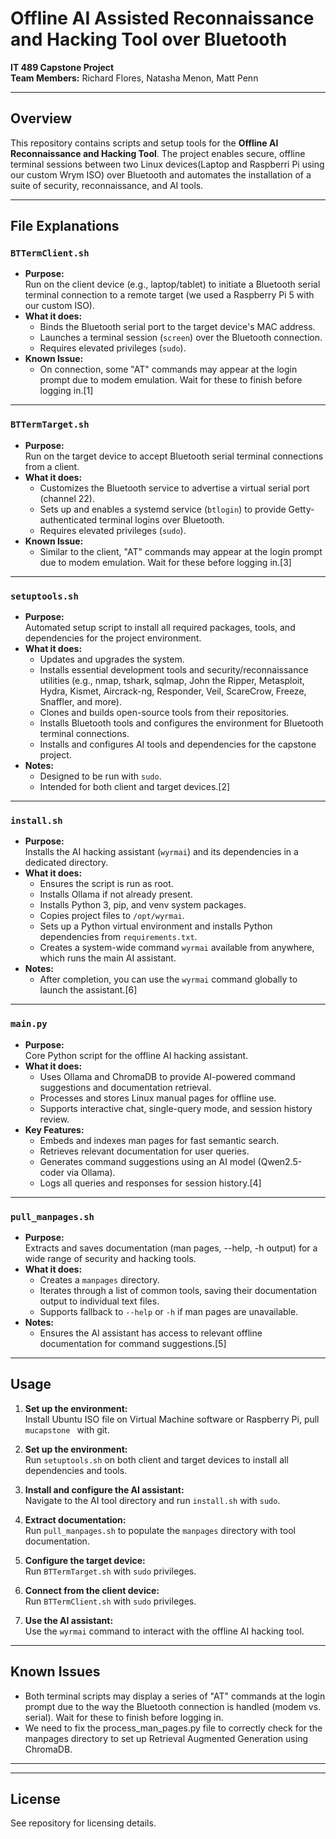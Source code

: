 # Offline AI Assisted Reconnaissance and Hacking Tool over Bluetooth

**IT 489 Capstone Project**  
**Team Members:** Richard Flores, Natasha Menon, Matt Penn  


---

## Overview

This repository contains scripts and setup tools for the **Offline AI Reconnaissance and Hacking Tool**. The project enables secure, offline terminal sessions between two Linux devices(Laptop and Raspberri Pi using our custom Wrym ISO) over Bluetooth and automates the installation of a suite of security, reconnaissance, and AI tools.

---

## File Explanations

### `BTTermClient.sh`

- **Purpose:**  
  Run on the client device (e.g., laptop/tablet) to initiate a Bluetooth serial terminal connection to a remote target (we used a Raspberry Pi 5 with our custom ISO).
- **What it does:**  
  - Binds the Bluetooth serial port to the target device's MAC address.
  - Launches a terminal session (`screen`) over the Bluetooth connection.
  - Requires elevated privileges (`sudo`).
- **Known Issue:**  
  - On connection, some "AT" commands may appear at the login prompt due to modem emulation. Wait for these to finish before logging in.[1]

---

### `BTTermTarget.sh`

- **Purpose:**  
  Run on the target device to accept Bluetooth serial terminal connections from a client.
- **What it does:**  
  - Customizes the Bluetooth service to advertise a virtual serial port (channel 22).
  - Sets up and enables a systemd service (`btlogin`) to provide Getty-authenticated terminal logins over Bluetooth.
  - Requires elevated privileges (`sudo`).
- **Known Issue:**  
  - Similar to the client, "AT" commands may appear at the login prompt due to modem emulation. Wait for these before logging in.[3]

---

### `setuptools.sh`

- **Purpose:**  
  Automated setup script to install all required packages, tools, and dependencies for the project environment.
- **What it does:**  
  - Updates and upgrades the system.
  - Installs essential development tools and security/reconnaissance utilities (e.g., nmap, tshark, sqlmap, John the Ripper, Metasploit, Hydra, Kismet, Aircrack-ng, Responder, Veil, ScareCrow, Freeze, Snaffler, and more).
  - Clones and builds open-source tools from their repositories.
  - Installs Bluetooth tools and configures the environment for Bluetooth terminal connections.
  - Installs and configures AI tools and dependencies for the capstone project.
- **Notes:**  
  - Designed to be run with `sudo`.
  - Intended for both client and target devices.[2]

---

### `install.sh`

- **Purpose:**  
  Installs the AI hacking assistant (`wyrmai`) and its dependencies in a dedicated directory.
- **What it does:**  
  - Ensures the script is run as root.
  - Installs Ollama if not already present.
  - Installs Python 3, pip, and venv system packages.
  - Copies project files to `/opt/wyrmai`.
  - Sets up a Python virtual environment and installs Python dependencies from `requirements.txt`.
  - Creates a system-wide command `wyrmai` available from anywhere, which runs the main AI assistant.
- **Notes:**  
  - After completion, you can use the `wyrmai` command globally to launch the assistant.[6]

---

### `main.py`

- **Purpose:**  
  Core Python script for the offline AI hacking assistant.
- **What it does:**  
  - Uses Ollama and ChromaDB to provide AI-powered command suggestions and documentation retrieval.
  - Processes and stores Linux manual pages for offline use.
  - Supports interactive chat, single-query mode, and session history review.
- **Key Features:**  
  - Embeds and indexes man pages for fast semantic search.
  - Retrieves relevant documentation for user queries.
  - Generates command suggestions using an AI model (Qwen2.5-coder via Ollama).
  - Logs all queries and responses for session history.[4]

---

### `pull_manpages.sh`

- **Purpose:**  
  Extracts and saves documentation (man pages, --help, -h output) for a wide range of security and hacking tools.
- **What it does:**  
  - Creates a `manpages` directory.
  - Iterates through a list of common tools, saving their documentation output to individual text files.
  - Supports fallback to `--help` or `-h` if man pages are unavailable.
- **Notes:**  
  - Ensures the AI assistant has access to relevant offline documentation for command suggestions.[5]

---

## Usage

1. **Set up the environment:**  
   Install Ubuntu ISO file on Virtual Machine software or Raspberry Pi, pull `mucapstone ` with git.
   
2. **Set up the environment:**  
   Run `setuptools.sh` on both client and target devices to install all dependencies and tools.

3. **Install and configure the AI assistant:**  
   Navigate to the AI tool directory and run `install.sh` with `sudo`.

4. **Extract documentation:**  
   Run `pull_manpages.sh` to populate the `manpages` directory with tool documentation.

5. **Configure the target device:**  
   Run `BTTermTarget.sh` with `sudo` privileges.

6. **Connect from the client device:**  
   Run `BTTermClient.sh` with `sudo` privileges.

7. **Use the AI assistant:**  
   Use the `wyrmai` command to interact with the offline AI hacking tool.

---

## Known Issues

- Both terminal scripts may display a series of "AT" commands at the login prompt due to the way the Bluetooth connection is handled (modem vs. serial). Wait for these to finish before logging in.
- We need to fix the process_man_pages.py file to correctly check for the manpages directory to set up Retrieval Augmented Generation using ChromaDB.

---




---

## License

See repository for licensing details.
